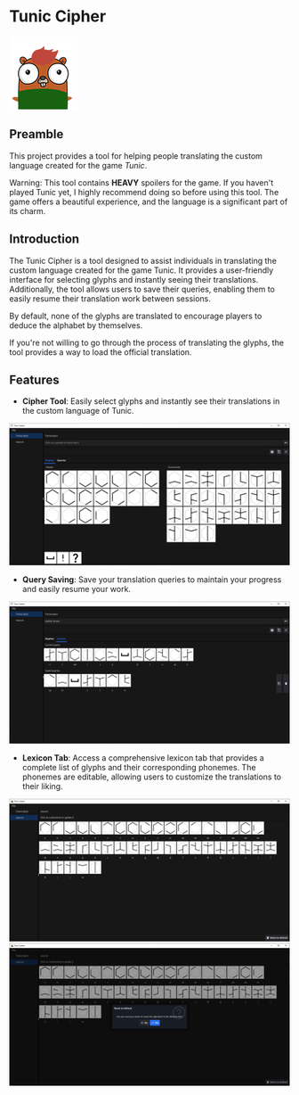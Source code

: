 # Tunic Cipher

![Tunic Cipher](resources/readme/logo.png)

## Preamble

This project provides a tool for helping people translating the custom language created for the game _Tunic_.

Warning: This tool contains **HEAVY** spoilers for the game. If you haven't played Tunic yet, I highly recommend doing so before using this tool. The game offers a beautiful experience, and the language is a significant part of its charm.

## Introduction

The Tunic Cipher is a tool designed to assist individuals in translating the custom language created for the game Tunic. It provides a user-friendly interface for selecting glyphs and instantly seeing their translations. Additionally, the tool allows users to save their queries, enabling them to easily resume their translation work between sessions.

By default, none of the glyphs are translated to encourage players to deduce the alphabet by themselves.

If you're not willing to go through the process of translating the glyphs, the tool provides a way to load the official translation.

## Features

- **Cipher Tool**: Easily select glyphs and instantly see their translations in the custom language of Tunic.

![transcriptor](resources/readme/transcriptor.png)

- **Query Saving**: Save your translation queries to maintain your progress and easily resume your work.

![query saving](resources/readme/queries.png)

- **Lexicon Tab**: Access a comprehensive lexicon tab that provides a complete list of glyphs and their corresponding phonemes. The phonemes are editable, allowing users to customize the translations to their liking.

![lexicon](resources/readme/lexicon.png)
![lexicon2](resources/readme/lexicon2.png)
